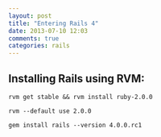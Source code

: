 ```yaml
---
layout: post
title: "Entering Rails 4"
date: 2013-07-10 12:03
comments: true
categories: rails
---
```


## Installing Rails using RVM: ##

```
rvm get stable && rvm install ruby-2.0.0

rvm --default use 2.0.0

gem install rails --version 4.0.0.rc1

```

